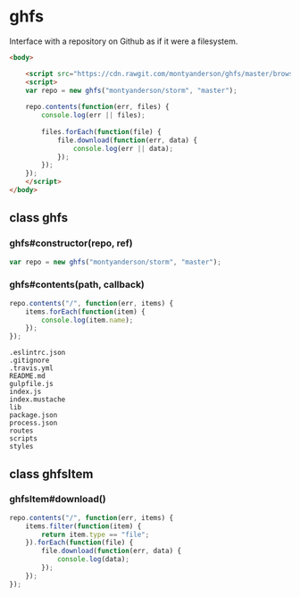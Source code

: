 # ghfs

Interface with a repository on Github as if it were a filesystem.

``` html
<body>

	<script src="https://cdn.rawgit.com/montyanderson/ghfs/master/browser.js"></script>
	<script>
	var repo = new ghfs("montyanderson/storm", "master");
	
	repo.contents(function(err, files) {
		console.log(err || files);
	
		files.forEach(function(file) {
			file.download(function(err, data) {
				console.log(err || data);
			});
		});
	});
	</script>
</body>
```

## class ghfs

### ghfs#constructor(repo, ref)

``` javascript
var repo = new ghfs("montyanderson/storm", "master");
```

### ghfs#contents(path, callback)

``` javascript
repo.contents("/", function(err, items) {
	items.forEach(function(item) {
		console.log(item.name);
	});
});
```

```
.eslintrc.json
.gitignore
.travis.yml
README.md
gulpfile.js
index.js
index.mustache
lib
package.json
process.json
routes
scripts
styles
```

## class ghfsItem

### ghfsItem#download()

``` javascript
repo.contents("/", function(err, items) {
	items.filter(function(item) {
		return item.type == "file";
	}).forEach(function(file) {
		file.download(function(err, data) {
			console.log(data);
		});
	});	
});
```
